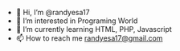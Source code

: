 - 👋 Hi, I’m @randyesa17
- 👀 I’m interested in Programing World
- 🌱 I’m currently learning HTML, PHP, Javascript
- 📫 How to reach me randyesa17@gmail.com

<!---
randyesa17/randyesa17 is a ✨ special ✨ repository because its `README.md` (this file) appears on your GitHub profile.
You can click the Preview link to take a look at your changes.
--->

